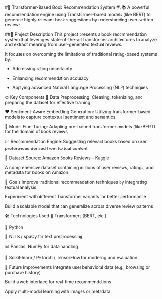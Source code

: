 #🔷 Transformer-Based Book Recommendation System #\\
📚 A powerful recommendation engine using Transformer-based models (like BERT) to generate highly relevant book suggestions by understanding user-written reviews.

##📝 Project Description
This project presents a book recommendation system that leverages state-of-the-art transformer architectures to analyze and extract meaning from user-generated textual reviews.

It focuses on overcoming the limitations of traditional rating-based systems by:

* Addressing rating uncertainty

* Enhancing recommendation accuracy

* Applying advanced Natural Language Processing (NLP) techniques

⚙️ Key Components
🔄 Data Preprocessing: Cleaning, tokenizing, and preparing the dataset for effective training

❤️ Sentiment-Aware Embedding Generation: Utilizing transformer-based models to capture contextual sentiment and semantics

🎯 Model Fine-Tuning: Adapting pre-trained transformer models (like BERT) for the domain of book reviews

📈 Recommendation Engine: Suggesting relevant books based on user preferences derived from textual content

📂 Dataset
Source: Amazon Books Reviews – Kaggle

A comprehensive dataset containing millions of user reviews, ratings, and metadata for books on Amazon.

📌 Goals
Improve traditional recommendation techniques by integrating textual analysis

Experiment with different Transformer variants for better performance

Build a scalable model that can generalize across diverse review patterns

🛠️ Technologies Used
🧠 Transformers (BERT, etc.)

🐍 Python

🔡 NLTK / spaCy for text preprocessing

📊 Pandas, NumPy for data handling

🔧 Scikit-learn / PyTorch / TensorFlow for modeling and evaluation

🚀 Future Improvements
Integrate user behavioral data (e.g., browsing or purchase history)

Build a web interface for real-time recommendations

Apply multi-modal learning with images or metadata
